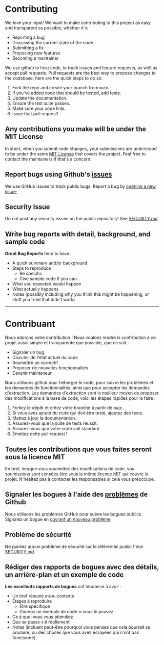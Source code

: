 # Contributing
We love your input! We want to make contributing to this project as easy and transparent as possible, whether it's:

- Reporting a bug
- Discussing the current state of the code
- Submitting a fix
- Proposing new features
- Becoming a maintainer

We use github to host code, to track issues and feature requests, as well as accept pull requests.
Pull requests are the best way to propose changes to the codebase, here are the quick steps to do so:

1. Fork the repo and create your branch from `main`.
2. If you've added code that should be tested, add tests.
3. Update the documentation.
4. Ensure the test suite passes.
5. Make sure your code lints.
6. Issue that pull request!

## Any contributions you make will be under the MIT License
In short, when you submit code changes, your submissions are understood to be under the same [MIT License](https://choosealicense.com/licenses/mit/) that covers the project. Feel free to contact the maintainers if that's a concern.

## Report bugs using Github's [issues](https://github.com/SSC-DSAI-Terraform/azure-storage-account-terraform/issues)
We use GitHub issues to track public bugs. Report a bug by [opening a new issue](https://github.com/SSC-DSAI-Terraform/azure-storage-account-terraform/issues);

## Security Issue
Do not post any security issues on the public repository! See [SECURITY.md](https://github.com/SSC-DSAI-Terraform/azure-storage-account-terraform/security/policy)


## Write bug reports with detail, background, and sample code
**Great Bug Reports** tend to have:

- A quick summary and/or background
- Steps to reproduce
  - Be specific
  - Give sample code if you can
- What you expected would happen
- What actually happens
- Notes (possibly including why you think this might be happening, or stuff you tried that didn't work)


------------------------------------------------------------------------------------------------------------


# Contribuant
Nous adorons votre contribution ! Nous voulons rendre la contribution à ce projet aussi simple et transparente que possible, que ce soit :

- Signaler un bug
- Discuter de l'état actuel du code
- Soumettre un correctif
- Proposer de nouvelles fonctionnalités
- Devenir mainteneur

Nous utilisons github pour héberger le code, pour suivre les problèmes et les demandes de fonctionnalités, ainsi que pour accepter les demandes d'extraction.
Les demandes d'extraction sont le meilleur moyen de proposer des modifications à la base de code, voici les étapes rapides pour le faire :

1. Forkez le dépôt et créez votre branche à partir de `main`.
2. Si vous avez ajouté du code qui doit être testé, ajoutez des tests.
3. Mettez à jour la documentation.
4. Assurez-vous que la suite de tests réussit.
5. Assurez-vous que votre code soit standard.
6. Émettez cette pull request !

## Toutes les contributions que vous faites seront sous la licence MIT
En bref, lorsque vous soumettez des modifications de code, vos soumissions sont censées être sous la même [licence MIT](https://choosealicense.com/licenses/mit) qui couvre le projet. N'hésitez pas à contacter les responsables si cela vous préoccupe.

## Signaler les bogues à l'aide des [problèmes](https://github.com/SSC-DSAI-Terraform/azure-storage-account-terraform/issues) de Github
Nous utilisons les problèmes GitHub pour suivre les bogues publics. Signalez un bogue en [ouvrant un nouveau problème](https://github.com/SSC-DSAI-Terraform/azure-storage-account-terraform/issues)

## Problème de sécurité
Ne publiez aucun problème de sécurité sur le référentiel public ! Voir [SECURITY.md](https://github.com/SSC-DSAI-Terraform/azure-storage-account-terraform/security/policy)


## Rédiger des rapports de bogues avec des détails, un arrière-plan et un exemple de code
**Les excellents rapports de bogues** ont tendance à avoir :

- Un bref résumé et/ou contexte
- Étapes à reproduire
  - Être spécifique
  - Donnez un exemple de code si vous le pouvez
- Ce à quoi vous vous attendiez
- Que se passe-t-il réellement
- Notes (incluant peut-être pourquoi vous pensez que cela pourrait se produire, ou des choses que vous avez essayées qui n'ont pas fonctionné)
